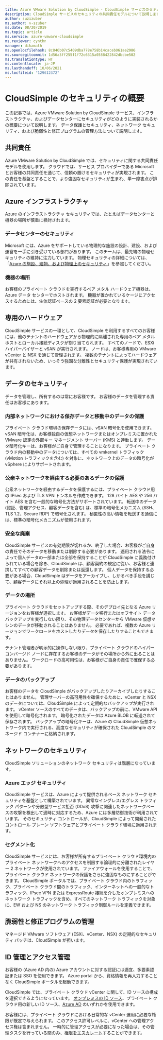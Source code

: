 ```yaml
---
title: Azure VMware Solution by CloudSimple - CloudSimple サービスのセキュリティ
description: CloudSimple サービスのセキュリティの共同責任モデルについて説明します
author: suzizuber
ms.author: v-szuber
ms.date: 08/20/2019
ms.topic: article
ms.service: azure-vmware-cloudsimple
ms.reviewer: cynthn
manager: dikamath
ms.openlocfilehash: 8c846b07c5409dba778e758b14caceb061ae2986
ms.sourcegitcommit: 1d56a3ff255f1f72c6315a0588422842dbcbe502
ms.translationtype: HT
ms.contentlocale: ja-JP
ms.lasthandoff: 10/06/2021
ms.locfileid: "129612372"
---
```

# <a name="cloudsimple-security-overview"></a>CloudSimple のセキュリティの概要

この記事では、Azure VMware Solution by CloudSimple サービス、インフラストラクチャ、およびデータセンターにセキュリティがどのように実装されるかの概要について説明します。 データ保護とセキュリティ、ネットワーク セキュリティ、および脆弱性と修正プログラムの管理方法について説明します。

## <a name="shared-responsibility"></a>共同責任

Azure VMware Solution by CloudSimple では、セキュリティに関する共同責任モデルを使用します。 クラウドでは、サービス プロバイダーである Microsoft とお客様の共同責任を通じて、信頼の置けるセキュリティが実現されます。 この責任を基盤とすることで、より強固なセキュリティが生まれ、単一障害点が排除されています。

## <a name="azure-infrastructure"></a>Azure インフラストラクチャ

Azure のインフラストラクチャ セキュリティでは、たとえばデータセンターと機器の場所が慎重に検討されます。

### <a name="datacenter-security"></a>データセンターのセキュリティ

Microsoft には、Azure をサポートしている物理的な施設の設計、建設、および運営を一手に引き受けている部門があります。 このチームは、最先端の物理セキュリティの維持に注力しています。 物理セキュリティの詳細については、「[Azure の施設、建物、および物理上のセキュリティ](../security/fundamentals/physical-security.md)」を参照してください。

### <a name="equipment-location"></a>機器の場所

お客様のプライベート クラウドを実行するベア メタル ハードウェア機器は、Azure データ センターでホストされます。  機器が置かれているケージにアクセスするためには、生体認証ベースの 2 要素認証が必要となります。

## <a name="dedicated-hardware"></a>専用のハードウェア

CloudSimple サービスの一環として、CloudSimple を利用するすべてのお客様には、他のテナントのハードウェアから物理的に隔離された専用のベア メタル ホストとローカル接続ディスクが割り当てられます。 すべてのノードで、ESXi ハイパーバイザーと vSAN が実行されます。 ノードは、お客様専用の VMware vCenter と NSX を通じて管理されます。 複数のテナントによってハードウェアが共有されないため、いっそう強固な分離性とセキュリティ保護が実現されています。

## <a name="data-security"></a>データのセキュリティ

データを管理し、所有するのは常にお客様です。 お客様のデータを管理する責任はお客様にあります。

### <a name="data-protection-for-data-at-rest-and-data-in-motion-within-internal-networks"></a>内部ネットワークにおける保存データと移動中のデータの保護

プライベート クラウド環境の保存データには、vSAN 暗号化を使用できます。 vSAN 暗号化は、お客様独自の仮想ネットワークまたはオンプレミスに置かれた VMware 認定の外部キー マネージメント サーバー (KMS) と連動します。  データ暗号化キーは、お客様がご自身で管理することになります。 プライベート クラウド内の移動中のデータについては、すべての vmkernel トラフィック (vMotion トラフィックを含む) を対象に、ネットワーク上のデータの暗号化が vSphere によりサポートされます。

### <a name="data-protection-for-data-that-is-required-to-move-through-public-networks"></a>公衆ネットワークを経由する必要のあるデータの保護

公衆ネットワークを経由するデータを保護するには、プライベート クラウド用の IPsec および TLS VPN トンネルを作成できます。 128 バイト AES や 256 バイト AES を含む一般的な暗号化方法がサポートされています。 転送中のデータ (認証、管理アクセス、顧客データを含む) は、標準の暗号化メカニズム (SSH、TLS 1.2、Secure RDP) で暗号化されます。 秘匿性の高い情報を転送する通信には、標準の暗号化メカニズムが使用されます。

### <a name="secure-disposal"></a>安全な廃棄

CloudSimple サービスの有効期限が切れるか、終了した場合、お客様がご自身の責任でそのデータを移動または削除する必要があります。 適用される法令によって個人データの一部または全部を保持することが CloudSimple に義務付けられている場合を除き、CloudSimple は、顧客契約の規定に従い、お客様と連携してすべての顧客データを削除または返還します。 個人データを保持する必要がある場合、CloudSimple はデータをアーカイブし、しかるべき手段を講じて、顧客データにそれ以上の処理が適用されることを防止します。

### <a name="data-location"></a>データの場所

プライベート クラウドをセットアップする際、そのデプロイ先となる Azure リージョンをお客様が選択します。 お客様がデータ移行またはオフサイト データ バックアップを実行しない限り、その物理データセンターから VMware 仮想マシンのデータが移動されることはありません。 必要であれば、複数の Azure リージョンでワークロードをホストしたりデータを保存したりすることもできます。

テナント管理者が明示的に操作しない限り、プライベート クラウドのハイパーコンバージド ノードに存在するお客様のデータがその場所から外に出ることはありません。 ワークロードの高可用性は、お客様がご自身の責任で確保する必要があります。

### <a name="data-backups"></a>データのバックアップ

お客様のデータを CloudSimple がバックアップしたりアーカイブしたりすることはありません。 管理サーバーの高可用性を確保するために、vCenter と NSX のデータについては、CloudSimple によって定期的なバックアップが実行されます。 vCenter ソースのすべてのデータは、バックアップの前に、VMware API を使用して暗号化されます。 暗号化されたデータは Azure BLOB に転送されて保存されます。 バックアップの暗号化キーは、Azure の CloudSimple 仮想ネットワーク内で実行される、高度なセキュリティが確保された CloudSimple のマネージド コンテナーに格納されます。

## <a name="network-security"></a>ネットワークのセキュリティ

CloudSimple ソリューションのネットワーク セキュリティは階層になっています。

### <a name="azure-edge-security"></a>Azure エッジ セキュリティ

CloudSimple サービスは、Azure によって提供されるベース ネットワーク セキュリティを基盤として構築されています。 異常なイングレス/エグレス トラフィック パターンや分散型サービス拒否 (DDoS) 攻撃に関連したネットワークベースの攻撃を検出して適時に対応するため、Azure には多層防御技術が利用されています。 そのセキュリティ コントロールが、CloudSimple によって開発されたコントロール プレーン ソフトウェアとプライベート クラウド環境に適用されます。

### <a name="segmentation"></a>セグメント化

CloudSimple サービスには、お客様が所有するプライベート クラウド環境内のプライベート ネットワークへのアクセスを制限する論理的に分離されたレイヤー 2 ネットワークが使用されています。 ファイアウォールを使用することで、プライベート クラウド ネットワークの保護をさらに強固なものにすることができます。 CloudSimple ポータルでは、プライベート クラウド内のトラフィック、プライベート クラウド間のトラフィック、インターネットへの一般的なトラフィック、IPsec VPN または ExpressRoute 接続を介したオンプレミスへのネットワーク トラフィックを含め、すべてのネットワーク トラフィックを対象に、EW および NS のネットワーク トラフィック制御ルールを定義できます。

## <a name="vulnerability-and-patch-management"></a>脆弱性と修正プログラムの管理

マネージド VMware ソフトウェア (ESXi、vCenter、NSX) の定期的なセキュリティ パッチは、CloudSimple が担います。

## <a name="identity-and-access-management"></a>ID 管理とアクセス管理

お客様の (Azure AD 内の) Azure アカウントに対する認証には適宜、多要素認証または SSO を使用できます。 Azure portal から、資格情報を再入力することなく CloudSimple ポータルを起動できます。

CloudSimple では、プライベート クラウド vCenter に関して、ID ソースの構成を選択できるようになっています。 [オンプレミスの ID ソース](set-vcenter-identity.md)、プライベート クラウド用の新しい ID ソース、[Azure AD](azure-ad.md) のいずれかを使用できます。

お客様には、プライベート クラウドにおける日常的な vCenter 運用に必要な権限が既定で与えられます。 このアクセス許可レベルに、vCenter への管理アクセス権は含まれません。 一時的に管理アクセスが必要になった場合は、その管理タスクを行っている間のみ、[権限をエスカレート](escalate-private-cloud-privileges.md)することができます。
